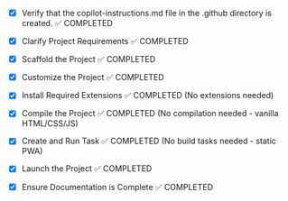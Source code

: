 <!-- Use this file to provide workspace-specific custom instructions to Copilot. For more details, visit https://code.visualstudio.com/docs/copilot/copilot-customization#_use-a-githubcopilotinstructionsmd-file -->
- [x] Verify that the copilot-instructions.md file in the .github directory is created. ✅ COMPLETED

- [x] Clarify Project Requirements ✅ COMPLETED
	<!-- Standalone offline PWA for Rummy score tracker with modern features, installable, works completely offline, includes service worker, manifest, local storage, and responsive design -->

- [x] Scaffold the Project ✅ COMPLETED
	<!-- Created complete PWA structure: HTML, CSS, JS, Service Worker, Manifest, Icons, README -->

- [x] Customize the Project ✅ COMPLETED
	<!-- Implemented complete Rummy score tracker with all features: offline PWA, game management, score validation, history, modern UI -->

- [x] Install Required Extensions ✅ COMPLETED (No extensions needed)

- [x] Compile the Project ✅ COMPLETED (No compilation needed - vanilla HTML/CSS/JS)

- [x] Create and Run Task ✅ COMPLETED (No build tasks needed - static PWA)

- [x] Launch the Project ✅ COMPLETED 
	<!-- PWA launched successfully at http://localhost:8080 and tested in browser -->

- [x] Ensure Documentation is Complete ✅ COMPLETED
	<!-- README.md created with comprehensive documentation, copilot-instructions.md exists and updated -->
